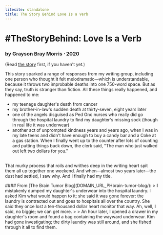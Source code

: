 ```yaml
---
litesite: standalone
title: The Story Behind Love Is a Verb
---
```

# #TheStoryBehind: Love Is a Verb

### by Grayson Bray Morris ⋅ 2020

(Read [the story](HOME_URL_PHlove-is-verb/) first, if you haven't yet.)

This story sparked a range of responses from my writing group, including
one person who thought it felt melodramatic&mdash;which is understandable,
because it throws two improbable deaths into one 750-word space. But as
they say, truth is stranger than fiction. All these things really
happened, and happened to me:

- my teenage daughter's death from cancer
- my brother-in-law's sudden death at thirty-seven, eight years later
- one of the angels disguised as Ped Onc nurses who really did go
  through the hospital laundry to find my daughter's missing sock
  (though in real life it was underwear)
- another act of unprompted kindness years and years ago, when I was in
  my late teens and didn't have enough to buy a candy bar and a Coke at
  a gas station. When I finally went up to the counter after lots of
  counting and putting things back down, the clerk said, "The man who
  just walked out left two dollars for you."

\
That murky process that roils and writhes deep in the writing heart spit
them all up together one weekend. And when&mdash;almost two years
later&mdash;the dust had settled, I saw why. And I finally had my title.

<aside>
#### From [The Brain Tumor Blog](DOMAIN_URL_PHbrain-tumor-blog/):
> I mistakenly dumped my daughter's underwear into the hospital laundry. I asked Kim what would happen to it; she said it was gone forever: the laundry is contracted out and goes to hospitals all over the country. She said they once lost a ten-thousand dollar heart monitor that way. Ah, well, I said, no biggie; we can get more.
>
> An hour later, I opened a drawer in my daughter's room and found a bag 
containing the wayward underwear. Kim had gone investigating; the dirty 
laundry was still around, and she fished through it all to find them.
</aside>